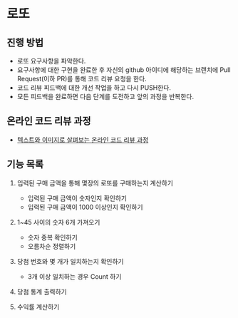 # 로또
## 진행 방법
* 로또 요구사항을 파악한다.
* 요구사항에 대한 구현을 완료한 후 자신의 github 아이디에 해당하는 브랜치에 Pull Request(이하 PR)를 통해 코드 리뷰 요청을 한다.
* 코드 리뷰 피드백에 대한 개선 작업을 하고 다시 PUSH한다.
* 모든 피드백을 완료하면 다음 단계를 도전하고 앞의 과정을 반복한다.

## 온라인 코드 리뷰 과정
* [텍스트와 이미지로 살펴보는 온라인 코드 리뷰 과정](https://github.com/next-step/nextstep-docs/tree/master/codereview)

## 기능 목록

1. 입력된 구매 금액을 통해 몇장의 로또를 구매하는지 계산하기
    - 입력된 구매 금액이 숫자인지 확인하기
    - 입력된 구매 금액이 1000 이상인지 확인하기

2. 1~45 사이의 숫자 6개 가져오기
    - 숫자 중복 확인하기
    - 오름차순 정렬하기

3. 당첨 번호와 몇 개가 일치하는지 확인하기
    - 3개 이상 일치하는 경우 Count 하기

4. 당첨 통계 출력하기

5. 수익률 계산하기